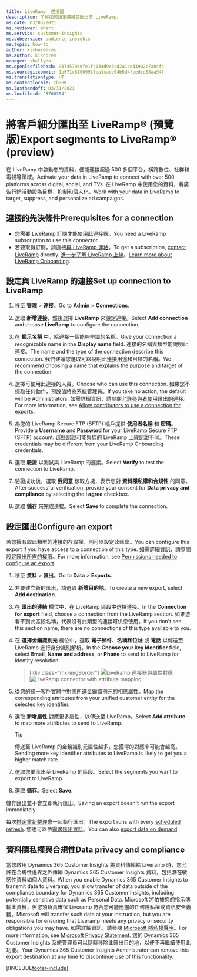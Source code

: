 ```yaml
---
title: LiveRamp  連接器
description: 了解如何設定連接並匯出至 LiveRamp。
ms.date: 03/03/2021
ms.reviewer: mhart
ms.service: customer-insights
ms.subservice: audience-insights
ms.topic: how-to
author: kishorem-ms
ms.author: kishorem
manager: shellyha
ms.openlocfilehash: 987457966fe1fc034d9e3cd2a1ce33902c7a84f4
ms.sourcegitcommit: 1b671c6100991fea1cace04b5d4fcedcd88aa94f
ms.translationtype: HT
ms.contentlocale: zh-HK
ms.lasthandoff: 03/31/2021
ms.locfileid: "5760354"
---
```

# <a name="export-segments-to-liverampreg-preview"></a><span data-ttu-id="92439-103">將客戶細分匯出至 LiveRamp&reg; (預覽版)</span><span class="sxs-lookup"><span data-stu-id="92439-103">Export segments to LiveRamp&reg; (preview)</span></span>

<span data-ttu-id="92439-104">在 LiveRamp 中啟動您的資料，便能連接超過 500 多個平台，橫跨數位、社群和電視等領域。</span><span class="sxs-lookup"><span data-stu-id="92439-104">Activate your data in LiveRamp to connect with over 500 platforms across digital, social, and TVs.</span></span> <span data-ttu-id="92439-105">在 LiveRamp 中使用您的資料，將廣告行銷活動設為目標、抑制和個人化。</span><span class="sxs-lookup"><span data-stu-id="92439-105">Work with your data in LiveRamp to target, suppress, and personalize ad campaigns.</span></span>

## <a name="prerequisites-for-a-connection"></a><span data-ttu-id="92439-106">連接的先決條件</span><span class="sxs-lookup"><span data-stu-id="92439-106">Prerequisites for a connection</span></span>

- <span data-ttu-id="92439-107">您需要 LiveRamp 訂閱才能使用此連接器。</span><span class="sxs-lookup"><span data-stu-id="92439-107">You need a LiveRamp subscription to use this connector.</span></span>
- <span data-ttu-id="92439-108">若要取得訂閱，請直接[與 LiveRamp 連絡](https://liveramp.com/contact/)。</span><span class="sxs-lookup"><span data-stu-id="92439-108">To get a subscription, [contact LiveRamp](https://liveramp.com/contact/) directly.</span></span> <span data-ttu-id="92439-109">[進一步了解 LiveRamp 上線](https://liveramp.com/our-platform/data-onboarding/)。</span><span class="sxs-lookup"><span data-stu-id="92439-109">[Learn more about LiveRamp Onboarding](https://liveramp.com/our-platform/data-onboarding/).</span></span>

## <a name="set-up-connection-to-liveramp"></a><span data-ttu-id="92439-110">設定與 LiveRamp 的連接</span><span class="sxs-lookup"><span data-stu-id="92439-110">Set up connection to LiveRamp</span></span>

1. <span data-ttu-id="92439-111">移至 **管理** > **連接**。</span><span class="sxs-lookup"><span data-stu-id="92439-111">Go to **Admin** > **Connections**.</span></span>

1. <span data-ttu-id="92439-112">選取 **新增連接**，然後選擇 **LiveRamp** 來設定連接。</span><span class="sxs-lookup"><span data-stu-id="92439-112">Select **Add connection** and choose **LiveRamp** to configure the connection.</span></span>

1. <span data-ttu-id="92439-113">在 **顯示名稱** 中，給連接一個能夠辨識的名稱。</span><span class="sxs-lookup"><span data-stu-id="92439-113">Give your connection a recognizable name in the **Display name** field.</span></span> <span data-ttu-id="92439-114">連接的名稱與類型能說明此連接。</span><span class="sxs-lookup"><span data-stu-id="92439-114">The name and the type of the connection describe this connection.</span></span> <span data-ttu-id="92439-115">我們建議您選取可以說明此連接用途和目標的名稱。</span><span class="sxs-lookup"><span data-stu-id="92439-115">We recommend choosing a name that explains the purpose and target of the connection.</span></span>

1. <span data-ttu-id="92439-116">選擇可使用此連接的人員。</span><span class="sxs-lookup"><span data-stu-id="92439-116">Choose who can use this connection.</span></span> <span data-ttu-id="92439-117">如果您不採取任何動作，預設值將為系統管理員。</span><span class="sxs-lookup"><span data-stu-id="92439-117">If you take no action, the default will be Administrators.</span></span> <span data-ttu-id="92439-118">如需詳細資訊，請參閱[允許參與者使用匯出的連接](connections.md#allow-contributors-to-use-a-connection-for-exports)。</span><span class="sxs-lookup"><span data-stu-id="92439-118">For more information, see [Allow contributors to use a connection for exports](connections.md#allow-contributors-to-use-a-connection-for-exports).</span></span>

1. <span data-ttu-id="92439-119">為您的 LiveRamp Secure FTP (SFTP) 帳戶提供 **使用者名稱** 和 **密碼**。</span><span class="sxs-lookup"><span data-stu-id="92439-119">Provide a **Username** and **Password** for your LiveRamp Secure FTP (SFTP) account.</span></span>
<span data-ttu-id="92439-120">這些認證可能與您的 LiveRamp 上線認證不同。</span><span class="sxs-lookup"><span data-stu-id="92439-120">These credentials may be different from your LiveRamp Onboarding credentials.</span></span>

1. <span data-ttu-id="92439-121">選取 **驗證** 以測試與 LiveRamp 的連接。</span><span class="sxs-lookup"><span data-stu-id="92439-121">Select **Verify** to test the connection to LiveRamp.</span></span>

1. <span data-ttu-id="92439-122">驗證成功後，選取 **我同意** 核取方塊，表示您對 **資料隱私權和合規性** 的同意。</span><span class="sxs-lookup"><span data-stu-id="92439-122">After successful verification, provide your consent for **Data privacy and compliance** by selecting the **I agree** checkbox.</span></span>

1. <span data-ttu-id="92439-123">選取 **儲存** 來完成連接。</span><span class="sxs-lookup"><span data-stu-id="92439-123">Select **Save** to complete the connection.</span></span>

## <a name="configure-an-export"></a><span data-ttu-id="92439-124">設定匯出</span><span class="sxs-lookup"><span data-stu-id="92439-124">Configure an export</span></span>

<span data-ttu-id="92439-125">若您擁有取此類型的連接的存取權，則可以設定此匯出。</span><span class="sxs-lookup"><span data-stu-id="92439-125">You can configure this export if you have access to a connection of this type.</span></span> <span data-ttu-id="92439-126">如需詳細資訊，請參閱[設定匯出所需的權限](export-destinations.md#set-up-a-new-export)。</span><span class="sxs-lookup"><span data-stu-id="92439-126">For more information, see [Permissions needed to configure an export](export-destinations.md#set-up-a-new-export).</span></span>

1. <span data-ttu-id="92439-127">移至 **資料** > **匯出**。</span><span class="sxs-lookup"><span data-stu-id="92439-127">Go to **Data** > **Exports**.</span></span>

1. <span data-ttu-id="92439-128">若要建立新的匯出，請選取 **新增目的地**。</span><span class="sxs-lookup"><span data-stu-id="92439-128">To create a new export, select **Add destination**.</span></span>

1. <span data-ttu-id="92439-129">在 **匯出的連結** 欄位中，在 LiveRamp 區段中選擇連接。</span><span class="sxs-lookup"><span data-stu-id="92439-129">In the **Connection for export** field, choose a connection from the LiveRamp section.</span></span> <span data-ttu-id="92439-130">如果您看不到此區段名稱，代表沒有此類型的連接可供您使用。</span><span class="sxs-lookup"><span data-stu-id="92439-130">If you don't see this section name, there are no connections of this type available to you.</span></span>

1. <span data-ttu-id="92439-131">在 **選擇金鑰識別元** 欄位中，選取 **電子郵件**、**名稱和位址** 或 **電話** 以傳送至 LiveRamp 進行身分識別解析。</span><span class="sxs-lookup"><span data-stu-id="92439-131">In the **Choose your key identifier** field, select **Email**,  **Name and address**, or **Phone** to send to LiveRamp for identity resolution.</span></span>
   > [!div class="mx-imgBorder"]
   > <span data-ttu-id="92439-132">![LiveRamp 連接器與屬性對應](media/export-liveramp-segments.png "LiveRamp 連接器與屬性對應")</span><span class="sxs-lookup"><span data-stu-id="92439-132">![LiveRamp connector with attribute mapping](media/export-liveramp-segments.png "LiveRamp connector with attribute mapping")</span></span>

1. <span data-ttu-id="92439-133">從您的統一客戶實體中對應所選金鑰識別元的相應屬性。</span><span class="sxs-lookup"><span data-stu-id="92439-133">Map the corresponding attributes from your unified customer entity for the selected key identifier.</span></span>

1. <span data-ttu-id="92439-134">選取 **新增屬性** 對應更多屬性，以傳送至 LiveRamp。</span><span class="sxs-lookup"><span data-stu-id="92439-134">Select **Add attribute** to map more attributes to send to LiveRamp.</span></span>

   > [!TIP]
   > <span data-ttu-id="92439-135">傳送至 LiveRamp 的金鑰識別元屬性越多，您獲得的對應率可能會越高。</span><span class="sxs-lookup"><span data-stu-id="92439-135">Sending more key identifier attributes to LiveRamp is likely to get you a higher match rate.</span></span>

1. <span data-ttu-id="92439-136">選取您要匯出至 LiveRamp 的區段。</span><span class="sxs-lookup"><span data-stu-id="92439-136">Select the segments you want to export to LiveRamp.</span></span>

1. <span data-ttu-id="92439-137">選取 **儲存**。</span><span class="sxs-lookup"><span data-stu-id="92439-137">Select **Save**.</span></span>

<span data-ttu-id="92439-138">儲存匯出並不會立即執行匯出。</span><span class="sxs-lookup"><span data-stu-id="92439-138">Saving an export doesn't run the export immediately.</span></span>

<span data-ttu-id="92439-139">每次[排定重新整理](system.md#schedule-tab)會一起執行匯出。</span><span class="sxs-lookup"><span data-stu-id="92439-139">The export runs with every [scheduled refresh](system.md#schedule-tab).</span></span> <span data-ttu-id="92439-140">您也可以依[需求匯出資料](export-destinations.md#run-exports-on-demand)。</span><span class="sxs-lookup"><span data-stu-id="92439-140">You can also [export data on demand](export-destinations.md#run-exports-on-demand).</span></span> 


## <a name="data-privacy-and-compliance"></a><span data-ttu-id="92439-141">資料隱私權與合規性</span><span class="sxs-lookup"><span data-stu-id="92439-141">Data privacy and compliance</span></span>

<span data-ttu-id="92439-142">當您啟用 Dynamics 365 Customer Insights 將資料傳輸給 Liveramp 時，您允許在合規性邊界之外傳輸 Dynamics 365 Customer Insights 資料，包括潛在敏感性資料如個人資料。</span><span class="sxs-lookup"><span data-stu-id="92439-142">When you enable Dynamics 365 Customer Insights to transmit data to Liveramp, you allow transfer of data outside of the compliance boundary for Dynamics 365 Customer Insights, including potentially sensitive data such as Personal Data.</span></span> <span data-ttu-id="92439-143">Microsoft 將依據您的指示傳輸此資料，但您須負責確保 Liveramp 符合您可能應盡的任何隱私權或資訊安全義務。</span><span class="sxs-lookup"><span data-stu-id="92439-143">Microsoft will transfer such data at your instruction, but you are responsible for ensuring that Liveramp meets any privacy or security obligations you may have.</span></span> <span data-ttu-id="92439-144">如需詳細資訊，請參閱 [Microsoft 隱私權聲明](https://go.microsoft.com/fwlink/?linkid=396732)。</span><span class="sxs-lookup"><span data-stu-id="92439-144">For more information, see [Microsoft Privacy Statement](https://go.microsoft.com/fwlink/?linkid=396732).</span></span>
<span data-ttu-id="92439-145">您的 Dynamics 365 Customer Insights 系統管理員可以隨時移除此匯出目的地，以便不再繼續使用此功能。</span><span class="sxs-lookup"><span data-stu-id="92439-145">Your Dynamics 365 Customer Insights Administrator can remove this export destination at any time to discontinue use of this functionality.</span></span>

[!INCLUDE[footer-include](../includes/footer-banner.md)]

